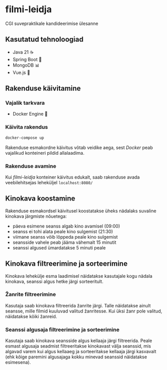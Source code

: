 # filmi-leidja
CGI suvepraktikale kandideerimise ülesanne

## Kasutatud tehnoloogiad
- Java 21 ☕️
- Spring Boot 🍃
- MongoDB 📊
- Vue.js 🌟

## Rakenduse käivitamine
### Vajalik tarkvara
- Docker Engine 🐋

### Käivita rakendus
```bash
docker-compose up
```
Rakenduse esmakordne käivitus võtab veidike aega, sest _Docker_ peab
vajalikud konteineri pildid allalaadima.

### Rakenduse avamine
Kui _filmi-leidja_ konteiner käivitus edukalt, saab rakenduse avada
veebilehitsejas leheküljel `localhost:8080/`


## Kinokava koostamine
Rakenduse esmakordsel käivitusel koostatakse üheks nädalaks suvaline kinokava järgmiste nõuetega:
- päeva esimene seanss algab kino avamisel (09:00)
- seanss ei tohi alata peale kino sulgemist (21:30)
- viimane seanss võib lõppeda peale kino sulgemist
- seansside vahele peab jääma vähemalt 15 minutit
- seanssi algused ümardatakse 5 minuti peale

## Kinokava filtreerimine ja sorteerimine
Kinokava lehekülje esma laadimisel näidatakse kasutajale kogu nädala kinokava, seanssi algus
hetke järgi sorteeritult.

### Žanrite filtreerimine
Kasutaja saab kinokava filtreerida žanrite järgi. Talle näidatakse ainult seansse, mille filmid
kuuluvad valitud žanritesse. Kui üksi žanr pole valitud, näidatakse kõiki žanreid.

### Seanssi algusaja filtreerimine ja sorteerimine
Kasutaja saab kinokava seansside algus kellaaja järgi filtreerida. Peale esmast algusaja
seadmist filtreeritakse kinokavast välja seanssid, mis algavad varem kui algus kellaaeg
ja sorteeritakse kellaaja järgi kasvavalt (ehk kõige paremini algusajaga kokku minevad
seanssid näidatakse esimesena).